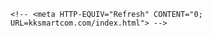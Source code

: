 

 <html xmlns="http://www.w3.org/1999/xhtml" lang="fr">

<body>
	<!-- <A HREF="kksmartcom.com/index.html"></A> -->

    <!-- <meta HTTP-EQUIV="Refresh" CONTENT="0; URL=kksmartcom.com/index.html"> -->
</body>

</html>